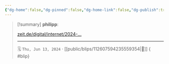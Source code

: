 ```yaml
---
{"dg-home":false,"dg-pinned":false,"dg-home-link":false,"dg-publish":true,"type":"blip","disabled rules":["yaml-title","yaml-title-alias","file-name-heading"],"title":"philipp on mastodon @ 2024-06-13","created-date":"2024-06-13T05:12:07","id":112607594235559360,"updated-date":"2025-05-02T08:50:44","dg-path":"blips/112607594235559354.md","permalink":"/blips/112607594235559354/","dgPassFrontmatter":true,"created":"2024-06-13T05:12:07","updated":"2025-05-02T08:50:44"}
---
```


> [!summary] **philipp**:
>
> [zeit.de/digital/internet/2024-…](https://www.zeit.de/digital/internet/2024-06/artificial-intelligence-meredith-whittaker-progress-surveillance-english)
> - - -
>
> 🗓️ `Thu, Jun 13, 2024` · [[public/blips/112607594235559354\|🔗]]
{ #blip}

